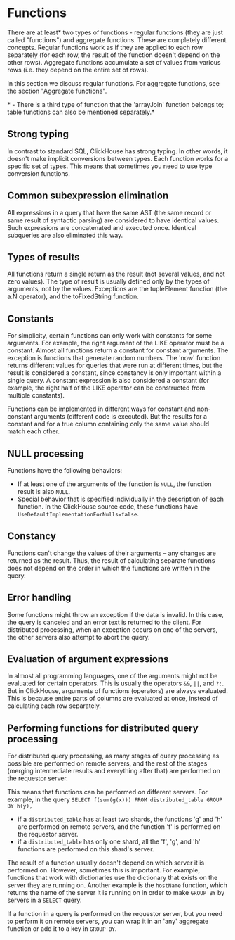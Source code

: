 # Functions

There are at least\* two types of functions - regular functions (they are just called "functions") and aggregate functions. These are completely different concepts. Regular functions work as if they are applied to each row separately (for each row, the result of the function doesn't depend on the other rows). Aggregate functions accumulate a set of values from various rows (i.e. they depend on the entire set of rows).

In this section we discuss regular functions. For aggregate functions, see the section "Aggregate functions".

\* - There is a third type of function that the 'arrayJoin' function belongs to; table functions can also be mentioned separately.\*

## Strong typing

In contrast to standard SQL, ClickHouse has strong typing. In other words, it doesn't make implicit conversions between types. Each function works for a specific set of types. This means that sometimes you need to use type conversion functions.

## Common subexpression elimination

All expressions in a query that have the same AST (the same record or same result of syntactic parsing) are considered to have identical values. Such expressions are concatenated and executed once. Identical subqueries are also eliminated this way.

## Types of results

All functions return a single return as the result (not several values, and not zero values). The type of result is usually defined only by the types of arguments, not by the values. Exceptions are the tupleElement function (the a.N operator), and the toFixedString function.

## Constants

For simplicity, certain functions can only work with constants for some arguments. For example, the right argument of the LIKE operator must be a constant. Almost all functions return a constant for constant arguments. The exception is functions that generate random numbers. The 'now' function returns different values for queries that were run at different times, but the result is considered a constant, since constancy is only important within a single query. A constant expression is also considered a constant (for example, the right half of the LIKE operator can be constructed from multiple constants).

Functions can be implemented in different ways for constant and non-constant arguments (different code is executed). But the results for a constant and for a true column containing only the same value should match each other.

## NULL processing

Functions have the following behaviors:

- If at least one of the arguments of the function is `NULL`, the function result is also `NULL`.
- Special behavior that is specified individually in the description of each function. In the ClickHouse source code, these functions have `UseDefaultImplementationForNulls=false`.

## Constancy

Functions can't change the values of their arguments – any changes are returned as the result. Thus, the result of calculating separate functions does not depend on the order in which the functions are written in the query.

## Error handling

Some functions might throw an exception if the data is invalid. In this case, the query is canceled and an error text is returned to the client. For distributed processing, when an exception occurs on one of the servers, the other servers also attempt to abort the query.

## Evaluation of argument expressions

In almost all programming languages, one of the arguments might not be evaluated for certain operators. This is usually the operators `&&`, `||`, and `?:`. But in ClickHouse, arguments of functions (operators) are always evaluated. This is because entire parts of columns are evaluated at once, instead of calculating each row separately.

## Performing functions for distributed query processing

For distributed query processing, as many stages of query processing as possible are performed on remote servers, and the rest of the stages (merging intermediate results and everything after that) are performed on the requestor server.

This means that functions can be performed on different servers. For example, in the query `SELECT f(sum(g(x))) FROM distributed_table GROUP BY h(y),`

- if a `distributed_table` has at least two shards, the functions 'g' and 'h' are performed on remote servers, and the function 'f' is performed on the requestor server.
- if a `distributed_table` has only one shard, all the 'f', 'g', and 'h' functions are performed on this shard's server.

The result of a function usually doesn't depend on which server it is performed on. However, sometimes this is important. For example, functions that work with dictionaries use the dictionary that exists on the server they are running on. Another example is the `hostName` function, which returns the name of the server it is running on in order to make `GROUP BY` by servers in a `SELECT` query.

If a function in a query is performed on the requestor server, but you need to perform it on remote servers, you can wrap it in an 'any' aggregate function or add it to a key in `GROUP BY`.